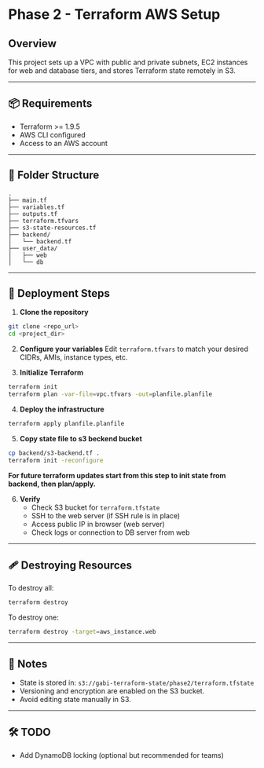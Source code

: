 # Phase 2 - Terraform AWS Setup

## Overview

This project sets up a VPC with public and private subnets, EC2 instances for web and database tiers, and stores Terraform state remotely in S3.

---

## 📦 Requirements

- Terraform >= 1.9.5
- AWS CLI configured
- Access to an AWS account

---

## 📁 Folder Structure

```
.
├── main.tf
├── variables.tf
├── outputs.tf
├── terraform.tfvars
├── s3-state-resources.tf
├── backend/
│   └── backend.tf
├── user_data/
│   ├── web
│   └── db
```

---

## 🚀 Deployment Steps

1. **Clone the repository**

```bash
git clone <repo_url>
cd <project_dir>
```

2. **Configure your variables**
   Edit `terraform.tfvars` to match your desired CIDRs, AMIs, instance types, etc.

3. **Initialize Terraform**

```bash
terraform init
terraform plan -var-file=vpc.tfvars -out=planfile.planfile
```

4. **Deploy the infrastructure**

```bash
terraform apply planfile.planfile
```

5. **Copy state file to s3 beckend bucket**

```bash
cp backend/s3-backend.tf .
terraform init -reconfigure
```
**For future terraform updates start from this step to init state from backend, then plan/apply.**

6. **Verify**
   - Check S3 bucket for `terraform.tfstate`
   - SSH to the web server (if SSH rule is in place)
   - Access public IP in browser (web server)
   - Check logs or connection to DB server from web

---

## 🩹 Destroying Resources

To destroy all:
```bash
terraform destroy
```

To destroy one:
```bash
terraform destroy -target=aws_instance.web
```

---

## 🔐 Notes

- State is stored in: `s3://gabi-terraform-state/phase2/terraform.tfstate`
- Versioning and encryption are enabled on the S3 bucket.
- Avoid editing state manually in S3.

---

## 🛠️ TODO

- Add DynamoDB locking (optional but recommended for teams)
